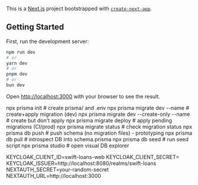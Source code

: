 This is a [Next.js](https://nextjs.org) project bootstrapped with [`create-next-app`](https://nextjs.org/docs/app/api-reference/cli/create-next-app).

## Getting Started

First, run the development server:

```bash
npm run dev
# or
yarn dev
# or
pnpm dev
# or
bun dev
```

Open [http://localhost:3000](http://localhost:3000) with your browser to see the result.

npx prisma init                      # create prisma/ and .env
npx prisma migrate dev --name <name> # create+apply migration (dev)
npx prisma migrate dev --create-only --name <name>  # create but don't apply
npx prisma migrate deploy            # apply pending migrations (CI/prod)
npx prisma migrate status            # check migration status
npx prisma db push                   # push schema (no migration files) - prototyping
npx prisma db pull                   # introspect DB into schema.prisma
npx prisma db seed                   # run seed script
npx prisma studio                    # open visual DB explorer

KEYCLOAK_CLIENT_ID=swift-loans-web
KEYCLOAK_CLIENT_SECRET=
KEYCLOAK_ISSUER=http://localhost:8080/realms/swift-loans
NEXTAUTH_SECRET=your-random-secret
NEXTAUTH_URL=http://localhost:3000